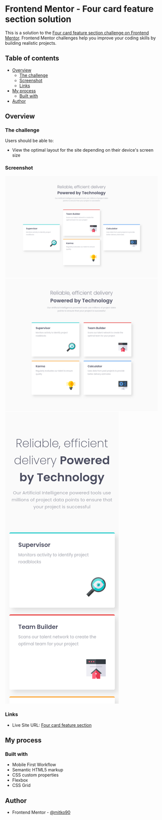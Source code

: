 # Frontend Mentor - Four card feature section solution

This is a solution to the [Four card feature section challenge on Frontend Mentor](https://www.frontendmentor.io/challenges/four-card-feature-section-weK1eFYK). Frontend Mentor challenges help you improve your coding skills by building realistic projects. 

## Table of contents

- [Overview](#overview)
  - [The challenge](#the-challenge)
  - [Screenshot](#screenshot)
  - [Links](#links)
- [My process](#my-process)
  - [Built with](#built-with)
- [Author](#author)

## Overview

### The challenge

Users should be able to:

- View the optimal layout for the site depending on their device's screen size

### Screenshot

![](./desktop.png)
![](./tablet.png)
![](./mobile.png)

### Links

- Live Site URL: [Four card feature section](link)

## My process

### Built with

- Mobile First Workflow
- Semantic HTML5 markup
- CSS custom properties
- Flexbox
- CSS Grid



## Author


- Frontend Mentor - [@mitko90](https://www.frontendmentor.io/profile/mitko90)